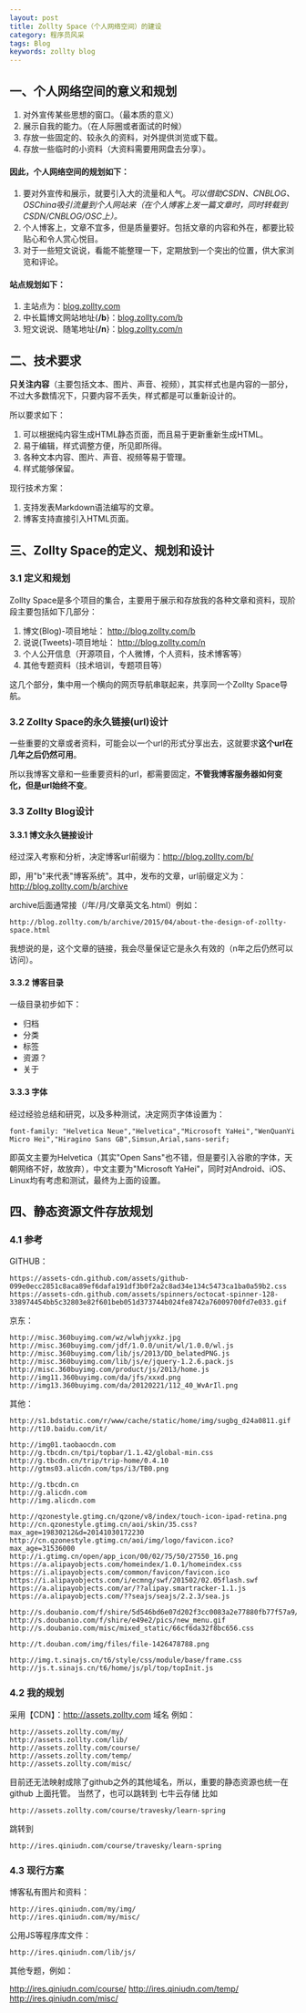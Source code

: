 ```yaml
---
layout: post
title: Zollty Space（个人网络空间）的建设
category: 程序员风采
tags: Blog
keywords: zollty blog
---
```


## 一、个人网络空间的意义和规划 ##

1. 对外宣传某些思想的窗口。（最本质的意义）
2. 展示自我的能力。（在人际圈或者面试的时候）
3. 存放一些固定的、较永久的资料，对外提供浏览或下载。
4. 存放一些临时的小资料（大资料需要用网盘去分享）。

#### 因此，个人网络空间的规划如下：

1. 要对外宣传和展示，就要引入大的流量和人气。*可以借助CSDN、CNBLOG、OSChina吸引流量到个人网站来（在个人博客上发一篇文章时，同时转载到CSDN/CNBLOG/OSC上）。*
2. 个人博客上，文章不宜多，但是质量要好。包括文章的内容和外在，都要比较贴心和令人赏心悦目。
3. 对于一些短文说说，看能不能整理一下，定期放到一个突出的位置，供大家浏览和评论。

#### 站点规划如下：

1. 主站点为：[blog.zollty.com](http://blog.zollty.com)
2. 中长篇博文网站地址{**/b**}：[blog.zollty.com/b](http://blog.zollty.com/b)
3. 短文说说、随笔地址{**/n**}：[blog.zollty.com/n](http://blog.zollty.com/n)


## 二、技术要求

**只关注内容**（主要包括文本、图片、声音、视频），其实样式也是内容的一部分，不过大多数情况下，只要内容不丢失，样式都是可以重新设计的。

所以要求如下：
	
1. 可以根据纯内容生成HTML静态页面，而且易于更新重新生成HTML。
2. 易于编辑，样式调整方便，所见即所得。
3. 各种文本内容、图片、声音、视频等易于管理。
4. 样式能够保留。

现行技术方案：

1. 支持发表Markdown语法编写的文章。
2. 博客支持直接引入HTML页面。


## 三、Zollty Space的定义、规划和设计

### 3.1 定义和规划

Zollty Space是多个项目的集合，主要用于展示和存放我的各种文章和资料，现阶段主要包括如下几部分：

1. 博文(Blog)-项目地址： http://blog.zollty.com/b
2. 说说(Tweets)-项目地址： http://blog.zollty.com/n
3. 个人公开信息（开源项目，个人微博，个人资料，技术博客等）
4. 其他专题资料（技术培训，专题项目等）

这几个部分，集中用一个横向的网页导航串联起来，共享同一个Zollty Space导航。

### 3.2 Zollty Space的永久链接(url)设计 ##

一些重要的文章或者资料，可能会以一个url的形式分享出去，这就要求**这个url在几年之后仍然可用**。

所以我博客文章和一些重要资料的url，都需要固定，**不管我博客服务器如何变化，但是url始终不变**。


### 3.3 Zollty Blog设计

#### 3.3.1 博文永久链接设计
经过深入考察和分析，决定博客url前缀为：http://blog.zollty.com/b/

即，用"b"来代表"博客系统"。其中，发布的文章，url前缀定义为：http://blog.zollty.com/b/archive

archive后面通常接（/年/月/文章英文名.html）例如：

`http://blog.zollty.com/b/archive/2015/04/about-the-design-of-zollty-space.html`

我想说的是，这个文章的链接，我会尽量保证它是永久有效的（n年之后仍然可以访问）。

#### 3.3.2 博客目录
一级目录初步如下：

* 归档
* 分类
* 标签
* 资源？
* 关于

#### 3.3.3 字体
经过经验总结和研究，以及多种测试，决定网页字体设置为：

`font-family: "Helvetica Neue","Helvetica","Microsoft YaHei","WenQuanYi Micro Hei","Hiragino Sans GB",Simsun,Arial,sans-serif;`

即英文主要为Helvetica（其实"Open Sans"也不错，但是要引入谷歌的字体，天朝网络不好，故放弃），中文主要为"Microsoft YaHei"，同时对Android、iOS、Linux均有考虑和测试，最终为上面的设置。


## 四、静态资源文件存放规划

### 4.1 参考
GITHUB：

	https://assets-cdn.github.com/assets/github-099e0ecc2851c8aca89ef6dafa191df3b0f2a2c8ad34e134c5473ca1ba0a59b2.css
	https://assets-cdn.github.com/assets/spinners/octocat-spinner-128-338974454bb5c32803e82f601beb051d373744b024fe8742a76009700fd7e033.gif

京东：

	http://misc.360buyimg.com/wz/wlwhjyxkz.jpg
	http://misc.360buyimg.com/jdf/1.0.0/unit/wl/1.0.0/wl.js
	http://misc.360buyimg.com/lib/js/2013/DD_belatedPNG.js
	http://misc.360buyimg.com/lib/js/e/jquery-1.2.6.pack.js
	http://misc.360buyimg.com/product/js/2013/home.js
	http://img11.360buyimg.com/da/jfs/xxxd.png
	http://img13.360buyimg.com/da/20120221/112_40_WvArIl.png

其他：

	http://s1.bdstatic.com/r/www/cache/static/home/img/sugbg_d24a0811.gif
	http://t10.baidu.com/it/

	http://img01.taobaocdn.com
	http://g.tbcdn.cn/tpi/topbar/1.1.42/global-min.css
	http://g.tbcdn.cn/trip/trip-home/0.4.10
	http://gtms03.alicdn.com/tps/i3/TB0.png

	http://g.tbcdn.cn
	http://g.alicdn.com
	http://img.alicdn.com

	http://qzonestyle.gtimg.cn/qzone/v8/index/touch-icon-ipad-retina.png
	http://cn.qzonestyle.gtimg.cn/aoi/skin/35.css?max_age=19830212&d=20141030172230
	http://cn.qzonestyle.gtimg.cn/aoi/img/logo/favicon.ico?max_age=31536000
	http://i.gtimg.cn/open/app_icon/00/02/75/50/27550_16.png
	https://a.alipayobjects.com/homeindex/1.0.1/homeindex.css
	https://i.alipayobjects.com/common/favicon/favicon.ico
	https://i.alipayobjects.com/i/ecmng/swf/201502/02.05flash.swf
	https://a.alipayobjects.com/ar/??alipay.smartracker-1.1.js
	https://a.alipayobjects.com/??seajs/seajs/2.2.3/sea.js

	http://s.doubanio.com/f/shire/5d546bd6e07d202f3cc0083a2e77880fb77f57a9/css/douban.css
	http://s.doubanio.com/f/shire/e49e2/pics/new_menu.gif
	http://s.doubanio.com/misc/mixed_static/66cf6da32f8bc656.css

	http://t.douban.com/img/files/file-1426478788.png

	http://img.t.sinajs.cn/t6/style/css/module/base/frame.css
	http://js.t.sinajs.cn/t6/home/js/pl/top/topInit.js

### 4.2 我的规划
采用【CDN】：http://assets.zollty.com 域名
例如：

	http://assets.zollty.com/my/
	http://assets.zollty.com/lib/
	http://assets.zollty.com/course/
	http://assets.zollty.com/temp/
	http://assets.zollty.com/misc/

目前还无法映射成除了github之外的其他域名，所以，重要的静态资源也统一在 github 上面托管。
当然了，也可以跳转到 七牛云存储
比如 

`http://assets.zollty.com/course/travesky/learn-spring`

跳转到

`http://ires.qiniudn.com/course/travesky/learn-spring`

### 4.3 现行方案
博客私有图片和资料：

	http://ires.qiniudn.com/my/img/
	http://ires.qiniudn.com/my/misc/

公用JS等程序库文件：

	http://ires.qiniudn.com/lib/js/


其他专题，例如：

http://ires.qiniudn.com/course/
http://ires.qiniudn.com/temp/
http://ires.qiniudn.com/misc/









